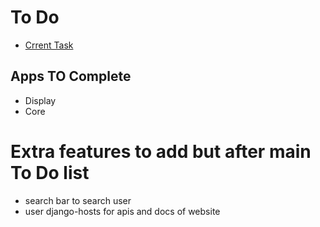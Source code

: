 # To Do

-   [Crrent Task](./Current_Task.md)

## Apps TO Complete

-   Display
-   Core

# Extra features to add but after main To Do list

-   search bar to search user
-   user django-hosts for apis and docs of website

